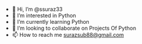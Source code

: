 - 👋 Hi, I’m @ssuraz33
- 👀 I’m interested in Python
- 🌱 I’m currently learning Python
- 💞️ I’m looking to collaborate on Projects Of Python
- 📫 How to reach me surazsub88@gmail.com

<!---
ssuraz33/ssuraz33 is a ✨ special ✨ repository because its `README.md` (this file) appears on your GitHub profile.
You can click the Preview link to take a look at your changes.
--->
